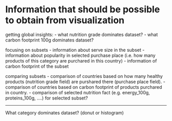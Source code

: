 # Information that should be possible to obtain from visualization

getting global insights:
    - what nutrition grade dominates dataset?
    - what carbon footprint 100g dominates dataset?

focusing on subsets
    - information about serve size in the subset
    - information about popularity in selected purchase place (i.e. how many products of this category are purchared in this country)
    - information of carbon footprint of the subset

comparing subsets
    - comparison of countries based on how many healthy products (nutrition grade field) are purshared there (purchase place field).
    - comparison of countries based on carbon footprint of products purchared in country.
    - comparison of selected nutrition fact (e.g. energy_100g, proteins_100g, ....) for selected subset?

--------
What category dominates dataset? (donut or histogram)
